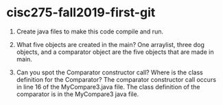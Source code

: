 # cisc275-fall2019-first-git
1. Create java files to make this code compile and run.

2. What five objects are created in the main?
One arraylist, three dog objects, and a comparator object are the five objects that are made in main. 
3. Can you spot the Comparator constructor call? Where is the class definition for the Comparator?
The comparator constructor call occurs in line 16 of the MyCompare3.java file. The class definition of the comparator is in the MyCompare3 java file. 
